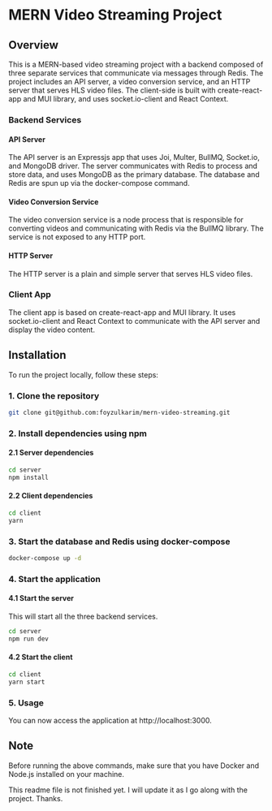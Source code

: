 # MERN Video Streaming Project

## Overview

This is a MERN-based video streaming project with a backend composed of three
separate services that communicate via messages through Redis. The project
includes an API server, a video conversion service, and an HTTP server that serves HLS video files. The client-side is built with create-react-app and MUI
library, and uses socket.io-client and React Context.

### Backend Services

#### API Server

The API server is an Expressjs app that uses Joi, Multer, BullMQ, Socket.io, and
MongoDB driver. The server communicates with Redis to process and store data,
and uses MongoDB as the primary database. The database and Redis are spun up via
the docker-compose command.

#### Video Conversion Service

The video conversion service is a node process that is responsible for
converting videos and communicating with Redis via the BullMQ library. The
service is not exposed to any HTTP port.

#### HTTP Server

The HTTP server is a plain and simple server that serves HLS video files.

### Client App

The client app is based on create-react-app and MUI library. It uses
socket.io-client and React Context to communicate with the API server and
display the video content.

## Installation

To run the project locally, follow these steps:

### 1. Clone the repository

```bash
git clone git@github.com:foyzulkarim/mern-video-streaming.git
```

### 2. Install dependencies using npm

#### 2.1 Server dependencies

```bash
cd server
npm install
```

#### 2.2 Client dependencies

```bash
cd client
yarn 
```

### 3. Start the database and Redis using docker-compose

```bash
docker-compose up -d
```

### 4. Start the application

#### 4.1 Start the server

This will start all the three backend services.
```bash
cd server
npm run dev
```

#### 4.2 Start the client

```bash
cd client
yarn start
```

### 5. Usage

You can now access the application at http://localhost:3000.

## Note

Before running the above commands, make sure that you have Docker and
Node.js installed on your machine.

This readme file is not finished yet. I will update it as I go along with the project. Thanks.

